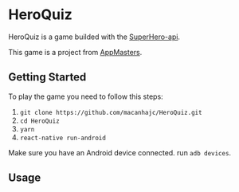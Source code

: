 # HeroQuiz

HeroQuiz is a game builded with the [SuperHero-api](https://github.com/akabab/superhero-api). 

This game is a project from [AppMasters](appmasters.io).

## Getting Started

To play the game you need to follow this steps:

1. ```git clone https://github.com/macanhajc/HeroQuiz.git```
2. ```cd HeroQuiz```
3. ```yarn```
4. ```react-native run-android```

Make sure you have an Android device connected.
run ```adb devices```.

## Usage
